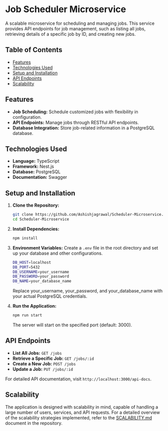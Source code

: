 
# Job Scheduler Microservice

A scalable microservice for scheduling and managing jobs. This service provides API endpoints for job management, such as listing all jobs, retrieving details of a specific job by ID, and creating new jobs.

## Table of Contents

- [Features](#features)
- [Technologies Used](#technologies-used)
- [Setup and Installation](#setup-and-installation)
- [API Endpoints](#api-endpoints)
- [Scalability](#scalability)

## Features

- **Job Scheduling:** Schedule customized jobs with flexibility in configuration.
- **API Endpoints:** Manage jobs through RESTful API endpoints.
- **Database Integration:** Store job-related information in a PostgreSQL database.

## Technologies Used

- **Language:** TypeScript
- **Framework:** Nest.js
- **Database:** PostgreSQL
- **Documentation:** Swagger

## Setup and Installation

1. **Clone the Repository:**

   ```bash
   git clone https://github.com/Ashishjagrawal/Scheduler-Microservice.git
   cd Scheduler-Microservice
   ```

2. **Install Dependencies:**

   ```bash
   npm install
   ```

3. **Environment Variables:** Create a `.env` file in the root directory and set up your database and other configurations.
   ```bash
   DB_HOST=localhost
   DB_PORT=5432
   DB_USERNAME=your_username
   DB_PASSWORD=your_password
   DB_NAME=your_database_name
   ```
   Replace your_username, your_password, and your_database_name with your actual PostgreSQL credentials.

4. **Run the Application:**

   ```bash
   npm run start
   ```

   The server will start on the specified port (default: 3000).

## API Endpoints

- **List All Jobs:** `GET /jobs`
- **Retrieve a Specific Job:** `GET /jobs/:id`
- **Create a New Job:** `POST /jobs`
- **Update a Job:** `PUT /jobs/:id`

For detailed API documentation, visit `http://localhost:3000/api-docs`.

## Scalability

The application is designed with scalability in mind, capable of handling a large number of users, services, and API requests. For a detailed overview of the scalability strategies implemented, refer to the [SCALABILITY.md](SCALABILITY.md) document in the repository.
